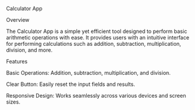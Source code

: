 Calculator App

Overview

The Calculator App is a simple yet efficient tool designed to perform basic arithmetic operations with ease. It provides users with an intuitive interface for performing calculations such as addition, subtraction, multiplication, division, and more.

Features

Basic Operations: Addition, subtraction, multiplication, and division.

Clear Button: Easily reset the input fields and results.

Responsive Design: Works seamlessly across various devices and screen sizes.

